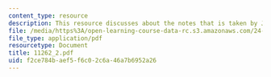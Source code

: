 ```yaml
---
content_type: resource
description: This resource discusses about the notes that is taken by Jon Gajewski.
file: /media/https%3A/open-learning-course-data-rc.s3.amazonaws.com/24-942-grammar-of-a-less-familiar-language-spring-2003/f2ce784baef5f6c02c6a46a7b6952a26_11262_2.pdf
file_type: application/pdf
resourcetype: Document
title: 11262_2.pdf
uid: f2ce784b-aef5-f6c0-2c6a-46a7b6952a26
---
```

